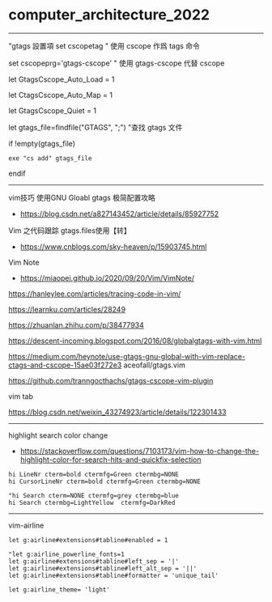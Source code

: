 # computer_architecture_2022

--------------------------
"gtags 設置項
set cscopetag " 使用 cscope 作爲 tags 命令

set cscopeprg='gtags-cscope' " 使用 gtags-cscope 代替 cscope


let GtagsCscope_Auto_Load = 1

let CtagsCscope_Auto_Map = 1

let GtagsCscope_Quiet = 1

let gtags_file=findfile("GTAGS", ";") "查找 gtags 文件

if !empty(gtags_file)

    exe "cs add" gtags_file

endif

-------------------------------------

vim技巧 使用GNU Gloabl gtags 极简配置攻略
* https://blog.csdn.net/a827143452/article/details/85927752

Vim 之代码跟踪 gtags.files使用【转】
* https://www.cnblogs.com/sky-heaven/p/15903745.html

Vim Note
* https://miaopei.github.io/2020/09/20/Vim/VimNote/

https://hanleylee.com/articles/tracing-code-in-vim/


https://learnku.com/articles/28249

https://zhuanlan.zhihu.com/p/38477934

https://descent-incoming.blogspot.com/2016/08/globalgtags-with-vim.html


https://medium.com/heynote/use-gtags-gnu-global-with-vim-replace-ctags-and-cscope-15ae03f272e3
aceofall/gtags.vim

https://github.com/tranngocthachs/gtags-cscope-vim-plugin


vim tab

https://blog.csdn.net/weixin_43274923/article/details/122301433

-------------------------

highlight search color change
* https://stackoverflow.com/questions/7103173/vim-how-to-change-the-highlight-color-for-search-hits-and-quickfix-selection

```
hi LineNr cterm=bold ctermfg=Green ctermbg=NONE
hi CursorLineNr cterm=bold ctermfg=Green ctermbg=NONE

"hi Search cterm=NONE ctermfg=grey ctermbg=blue
hi Search ctermbg=LightYellow  ctermfg=DarkRed
```

-------------------------------------
vim-airline
```
let g:airline#extensions#tabline#enabled = 1

"let g:airline_powerline_fonts=1
let g:airline#extensions#tabline#left_sep = '|'
let g:airline#extensions#tabline#left_alt_sep = '||'
let g:airline#extensions#tabline#formatter = 'unique_tail'

let g:airline_theme= 'light'
```
